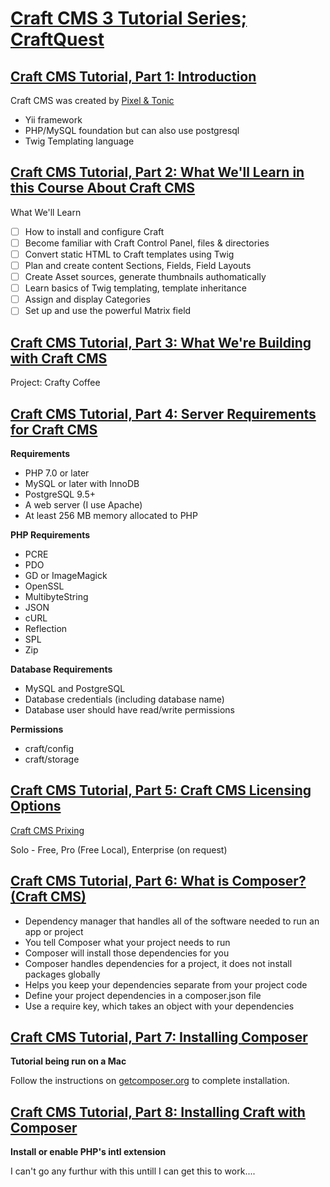 # [Craft CMS 3 Tutorial Series; CraftQuest](https://www.youtube.com/playlist?list=PLCy7dPypkr2rOlj9Ps5HbzYeJecL48yg-)

## [Craft CMS Tutorial, Part 1: Introduction](https://www.youtube.com/watch?v=x5bVKZxFdPo&list=PLCy7dPypkr2rOlj9Ps5HbzYeJecL48yg-&index=1)

Craft CMS was created by [Pixel & Tonic](https://pixelandtonic.com/)

- Yii framework
- PHP/MySQL foundation but can also use postgresql
- Twig Templating language

## [Craft CMS Tutorial, Part 2: What We'll Learn in this Course About Craft CMS](https://www.youtube.com/watch?v=9i5QSLgXvqE&list=PLCy7dPypkr2rOlj9Ps5HbzYeJecL48yg-&index=2)

What We'll Learn

- [ ] How to install and configure Craft
- [ ] Become familiar with Craft Control Panel, files & directories
- [ ] Convert static HTML to Craft templates using Twig
- [ ] Plan and create content Sections, Fields, Field Layouts
- [ ] Create Asset sources, generate thumbnails authomatically
- [ ] Learn basics of Twig templating, template inheritance
- [ ] Assign and display Categories
- [ ] Set up and use the powerful Matrix field

## [Craft CMS Tutorial, Part 3: What We're Building with Craft CMS](https://www.youtube.com/watch?v=a1WR-ZvRoOs&list=PLCy7dPypkr2rOlj9Ps5HbzYeJecL48yg-&index=3)

Project: Crafty Coffee

## [Craft CMS Tutorial, Part 4: Server Requirements for Craft CMS](https://www.youtube.com/watch?v=GKeyXg3nhjk&list=PLCy7dPypkr2rOlj9Ps5HbzYeJecL48yg-&index=4)

**Requirements**

- PHP 7.0 or later
- MySQL or later with InnoDB
- PostgreSQL 9.5+
- A web server (I use Apache)
- At least 256 MB memory allocated to PHP

**PHP Requirements**

- PCRE
- PDO
- GD or ImageMagick
- OpenSSL
- MultibyteString
- JSON
- cURL
- Reflection
- SPL
- Zip

**Database Requirements**

- MySQL and PostgreSQL
- Database credentials (including database name)
- Database user should have read/write permissions

**Permissions**

- craft/config
- craft/storage

## [Craft CMS Tutorial, Part 5: Craft CMS Licensing Options](https://www.youtube.com/watch?v=a7QqZtS6bic&list=PLCy7dPypkr2rOlj9Ps5HbzYeJecL48yg-&index=5)

[Craft CMS Prixing](https://craftcms.com/pricing)

Solo - Free, Pro (Free Local), Enterprise (on request)

## [Craft CMS Tutorial, Part 6: What is Composer? (Craft CMS)](https://www.youtube.com/watch?v=TNojJL_rAxY&list=PLCy7dPypkr2rOlj9Ps5HbzYeJecL48yg-&index=6)

- Dependency manager that handles all of the software needed to run an app or project
- You tell Composer what your project needs to run
- Composer will install those dependencies for you
- Composer handles dependencies for a project, it does not install packages globally
- Helps you keep your dependencies separate from your project code
- Define your project dependencies in a composer.json file
- Use a require key, which takes an object with your dependencies

## [Craft CMS Tutorial, Part 7: Installing Composer](https://www.youtube.com/watch?v=77ZSHSIa_wA&list=PLCy7dPypkr2rOlj9Ps5HbzYeJecL48yg-&index=7)

**Tutorial being run on a Mac**

Follow the instructions on [getcomposer.org](https://getcomposer.org/) to complete installation.

## [Craft CMS Tutorial, Part 8: Installing Craft with Composer](https://www.youtube.com/watch?v=iC9DN0c8NQc&list=PLCy7dPypkr2rOlj9Ps5HbzYeJecL48yg-&index=8)

**Install or enable PHP's intl extension**

I can't go any furthur with this untill I can get this to work....
